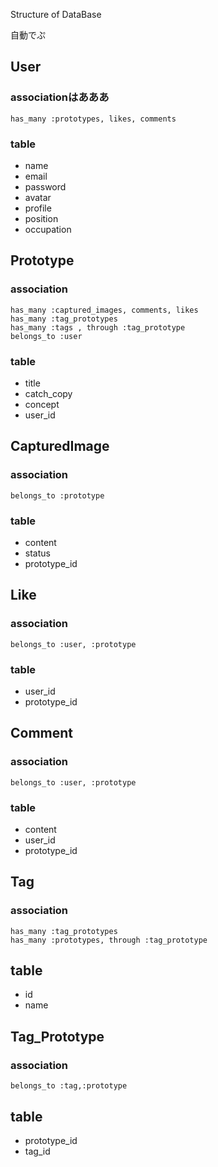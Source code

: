 Structure of DataBase

自動でぷ


## User
### associationはあああ

```
has_many :prototypes, likes, comments
```

### table
- name
- email
- password
- avatar
- profile
- position
- occupation

## Prototype
### association

```
has_many :captured_images, comments, likes
has_many :tag_prototypes
has_many :tags , through :tag_prototype
belongs_to :user
```

### table
- title
- catch_copy
- concept
- user_id

## CapturedImage
### association

```
belongs_to :prototype
```

### table
- content
- status
- prototype_id


## Like
### association

```
belongs_to :user, :prototype
```

### table
- user_id
- prototype_id



## Comment
### association

```
belongs_to :user, :prototype
```

### table
- content
- user_id
- prototype_id

## Tag
### association

```
has_many :tag_prototypes
has_many :prototypes, through :tag_prototype
```

## table
- id
- name

## Tag_Prototype
### association

```
belongs_to :tag,:prototype
```

## table
- prototype_id
- tag_id


